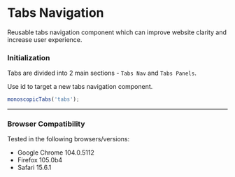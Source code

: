 # Tabs Navigation

Reusable tabs navigation component which can improve website clarity and increase user experience.

### Initialization

Tabs are divided into 2 main sections - `Tabs Nav` and `Tabs Panels`.

Use id to target a new tabs navigation component.

```javascript
monoscopicTabs('tabs');
```

---

### Browser Compatibility

Tested in the following browsers/versions:

- Google Chrome 104.0.5112
- Firefox 105.0b4
- Safari 15.6.1
